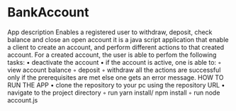 # BankAccount
App description
Enables a registered user to withdraw, deposit, check balance and close an open account
it is a java script application that enable a client to create an account, and perform different actions to that created account.
For a created account, the user is able to perfom the following tasks:
    • deactivate the account
    • if the account is active, one is able to:
        ◦ view account balance
        ◦ deposit
        ◦ withdraw
all the actions are successful only if the prerequisites are met else one gets an error message.
HOW TO RUN THE APP
    • clone the repository to your pc using the repository URL
    • navigate to the project directory
        ◦ run yarn install/ npm install
        ◦ run node account.js
      
